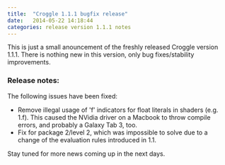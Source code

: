 ```yaml
---
title:  "Croggle 1.1.1 bugfix release"
date:   2014-05-22 14:18:44
categories: release version 1.1.1 notes
---
```


This is just a small anouncement of the freshly released Croggle version 1.1.1.
There is nothing new in this version, only bug fixes/stability improvements.

### Release notes:

The following issues have been fixed:

* Remove illegal usage of 'f' indicators for float literals in shaders (e.g. 1.f).
  This caused the NVidia driver on a Macbook to throw compile errors, and probably a Galaxy Tab 3, too.
* Fix for package 2/level 2, which was impossible to solve due to a change of the evaluation rules introduced in 1.1.

Stay tuned for more news coming up in the next days.
